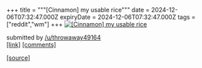 +++
title = """[Cinnamon] my usable rice"""
date = 2024-12-06T07:32:47.000Z
expiryDate = 2024-12-06T07:32:47.000Z
tags = ["reddit","wm"]
+++
[![[Cinnamon] my usable rice](https://preview.redd.it/tx9yf5udl65e1.png?width=640&crop=smart&auto=webp&s=49baa19a7fa7125772c07e6f0dc6f02b35323669 "[Cinnamon] my usable rice")](https://www.reddit.com/r/unixporn/comments/1h7w3fx/cinnamon_my_usable_rice/)

submitted by [/u/throwaway49164](https://www.reddit.com/user/throwaway49164)  
[\[link\]](https://i.redd.it/tx9yf5udl65e1.png) [\[comments\]](https://www.reddit.com/r/unixporn/comments/1h7w3fx/cinnamon_my_usable_rice/)

[[source]](https://www.reddit.com/r/unixporn/comments/1h7w3fx/cinnamon_my_usable_rice/)

